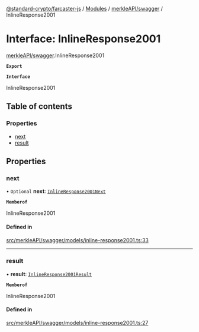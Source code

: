 [@standard-crypto/farcaster-js](../README.md) / [Modules](../modules.md) / [merkleAPI/swagger](../modules/merkleAPI_swagger.md) / InlineResponse2001

# Interface: InlineResponse2001

[merkleAPI/swagger](../modules/merkleAPI_swagger.md).InlineResponse2001

**`Export`**

**`Interface`**

InlineResponse2001

## Table of contents

### Properties

- [next](merkleAPI_swagger.InlineResponse2001.md#next)
- [result](merkleAPI_swagger.InlineResponse2001.md#result)

## Properties

### next

• `Optional` **next**: [`InlineResponse2001Next`](merkleAPI_swagger.InlineResponse2001Next.md)

**`Memberof`**

InlineResponse2001

#### Defined in

[src/merkleAPI/swagger/models/inline-response2001.ts:33](https://github.com/standard-crypto/farcaster-js/blob/main/src/merkleAPI/swagger/models/inline-response2001.ts#L33)

___

### result

• **result**: [`InlineResponse2001Result`](merkleAPI_swagger.InlineResponse2001Result.md)

**`Memberof`**

InlineResponse2001

#### Defined in

[src/merkleAPI/swagger/models/inline-response2001.ts:27](https://github.com/standard-crypto/farcaster-js/blob/main/src/merkleAPI/swagger/models/inline-response2001.ts#L27)
